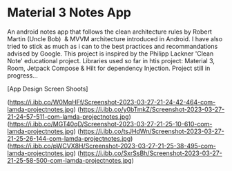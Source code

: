 # Material 3 Notes App
An android notes app that follows the clean architecture rules by Robert Martin (Uncle Bob)  & MVVM architecture introduced in Android. I have also tried to stick as much as i can to the best practices and recommandations advised by Google. 
This project is inspired by the Philipp Lackner 'Clean Note' educational project.
Libraries used so far in htis project: 
Material 3, Room, Jetpack Compose & Hilt for dependency Injection.
Project still in progress...


[App Design Screen Shoots]

(https://i.ibb.co/W0MqHFf/Screenshot-2023-03-27-21-24-42-464-com-lamda-projectnotes.jpg)
(https://i.ibb.co/y0bTmkZ/Screenshot-2023-03-27-21-24-57-511-com-lamda-projectnotes.jpg)
(https://i.ibb.co/MGT40qD/Screenshot-2023-03-27-21-25-10-610-com-lamda-projectnotes.jpg)
(https://i.ibb.co/tsJHdWn/Screenshot-2023-03-27-21-25-26-144-com-lamda-projectnotes.jpg)
(https://i.ibb.co/pWCVX8H/Screenshot-2023-03-27-21-25-38-495-com-lamda-projectnotes.jpg)
(https://i.ibb.co/SxrSsBh/Screenshot-2023-03-27-21-25-58-500-com-lamda-projectnotes.jpg)


